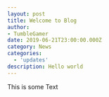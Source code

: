 ```yaml
---
layout: post
title: Welcome to Blog
author:
- TumbleGamer
date: 2019-06-21T23:00:00.000Z
category: News
categories:
  - 'updates'
description: Hello world
---
```

This is some Text
